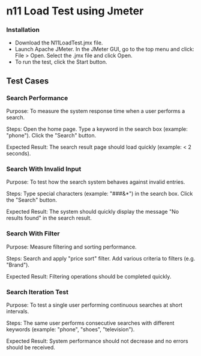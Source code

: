 # n11 Load Test using Jmeter

### Installation
- Download the N11LoadTest.jmx file.
- Launch Apache JMeter. In the JMeter GUI, go to the top menu and click: File > Open. Select the .jmx file and click Open.
- To run the test, click the Start button.

## Test Cases
### Search Performance
Purpose: To measure the system response time when a user performs a search.

Steps:
Open the home page.
Type a keyword in the search box (example: "phone").
Click the "Search" button.

Expected Result: The search result page should load quickly (example: < 2 seconds).

### Search With Invalid Input
Purpose: To test how the search system behaves against invalid entries.

Steps:
Type special characters (example: "###&*") in the search box.
Click the "Search" button.

Expected Result:
The system should quickly display the message "No results found" in the search result.

### Search With Filter
Purpose: Measure filtering and sorting performance.

Steps:
Search and apply "price sort" filter.
Add various criteria to filters (e.g. "Brand").

Expected Result:
Filtering operations should be completed quickly.

### Search Iteration Test
Purpose: To test a single user performing continuous searches at short intervals.

Steps:
The same user performs consecutive searches with different keywords (example: "phone", "shoes", "television").

Expected Result:
System performance should not decrease and no errors should be received.
